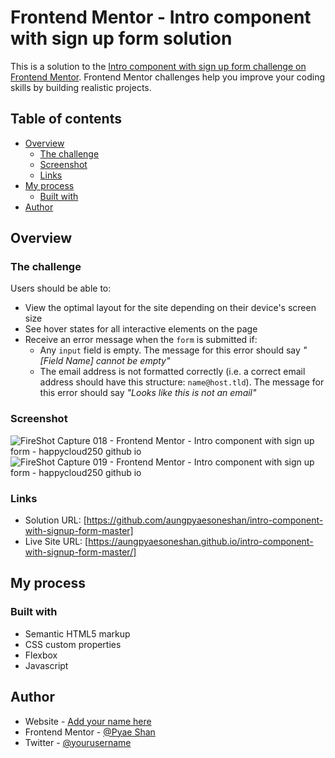# Frontend Mentor - Intro component with sign up form solution

This is a solution to the [Intro component with sign up form challenge on Frontend Mentor](https://www.frontendmentor.io/challenges/intro-component-with-signup-form-5cf91bd49edda32581d28fd1). Frontend Mentor challenges help you improve your coding skills by building realistic projects. 

## Table of contents

- [Overview](#overview)
  - [The challenge](#the-challenge)
  - [Screenshot](#screenshot)
  - [Links](#links)
- [My process](#my-process)
  - [Built with](#built-with)
- [Author](#author)

## Overview

### The challenge

Users should be able to:

- View the optimal layout for the site depending on their device's screen size
- See hover states for all interactive elements on the page
- Receive an error message when the `form` is submitted if:
  - Any `input` field is empty. The message for this error should say *"[Field Name] cannot be empty"*
  - The email address is not formatted correctly (i.e. a correct email address should have this structure: `name@host.tld`). The message for this error should say *"Looks like this is not an email"*

### Screenshot
![FireShot Capture 018 - Frontend Mentor - Intro component with sign up form - happycloud250 github io](https://user-images.githubusercontent.com/72793369/161113590-19f3ead8-1316-4490-8797-f725ebe9481c.jpg)
![FireShot Capture 019 - Frontend Mentor - Intro component with sign up form - happycloud250 github io](https://user-images.githubusercontent.com/72793369/161113607-07371a97-dba0-4cbf-8dd8-43456839a7e2.jpg)

### Links

- Solution URL: [https://github.com/aungpyaesoneshan/intro-component-with-signup-form-master]
- Live Site URL: [https://aungpyaesoneshan.github.io/intro-component-with-signup-form-master/]

## My process

### Built with

- Semantic HTML5 markup
- CSS custom properties
- Flexbox
- Javascript

## Author

- Website - [Add your name here](https://www.your-site.com)
- Frontend Mentor - [@Pyae Shan](https://www.frontendmentor.io/profile/Happycloud250)
- Twitter - [@yourusername](https://www.twitter.com/yourusername)
